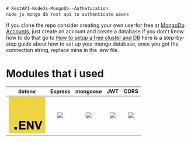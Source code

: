     # RestAPI-NodeJs-MongoDb--Authetication
    node js mongo db rest api to authenticate users

    
 If you clone the repo consider creating your own userfor free at [MongoDb Accounts](https://www.mongodb.com/cloud/atlas/lp/try2?utm_source=google&utm_campaign=gs_americas_mexico_search_brand_atlas_desktop&utm_term=mongodb&utm_medium=cpc_paid_search&utm_ad=e&utm_ad_campaign_id=1718986519&gclid=CjwKCAjwnef6BRAgEiwAgv8mQccMMWu9GefGKFg4J88gQoLSrtaYaYjIgtpRIRaiWZRV8HZA3i2oPhoCJkMQAvD_BwE), just create an account and create a database if you don't know how to do that go to [How to setup a free cluster and DB](https://docs.atlas.mongodb.com/getting-started/) here is a step-by-step guide about how to set up your mongo database, once you got the connection string, replace mine in the .env file.

 # Modules that i used
 |dotenv|Express|mongoose|JWT|CORS|
|:---:|:---:|:---:|:---:|:---:|
|<img src="https://raw.githubusercontent.com/motdotla/dotenv/master/dotenv.png" width="100">| <img src="https://miro.medium.com/max/365/1*Jr3NFSKTfQWRUyjblBSKeg.png" width="100"> <br/> | <img src="https://miro.medium.com/max/1214/1*rchG6FrxrvUsgxnfgoq8ow.png" width="100"> | <img src="https://encrypted-tbn0.gstatic.com/images?q=tbn%3AANd9GcTeVUTiRDRTZhYP5jOb6VQW6p0lA5U0lWDcZA&usqp=CAU" width="100"> |<img src="https://antoniodelamatalopez.files.wordpress.com/2018/07/angular_nginx_cors.png" width="100"> |
